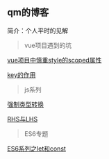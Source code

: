
## qm的博客

简介：个人平时的见解


> vue项目遇到的坑

[vue项目中慎重style的scoped属性](https://github.com/fruitGirl/belief/blob/master/articles/vue项目-style中的scoped属性.md)

[key的作用](https://github.com/fruitGirl/belief/blob/master/articles/vue项目-key的作用.md)

> js系列

[强制类型转换](https://github.com/fruitGirl/belief/blob/master/articles/%E5%BC%BA%E5%88%B6%E7%B1%BB%E5%9E%8B%E8%BD%AC%E6%8D%A2.md)

[RHS与LHS](https://github.com/fruitGirl/belief/blob/master/articles/js的有关知识点.md)
> ES6专题

[ES6系列之let和const](https://github.com/fruitGirl/belief/blob/master/articles/ES6的有关知识点.md)


